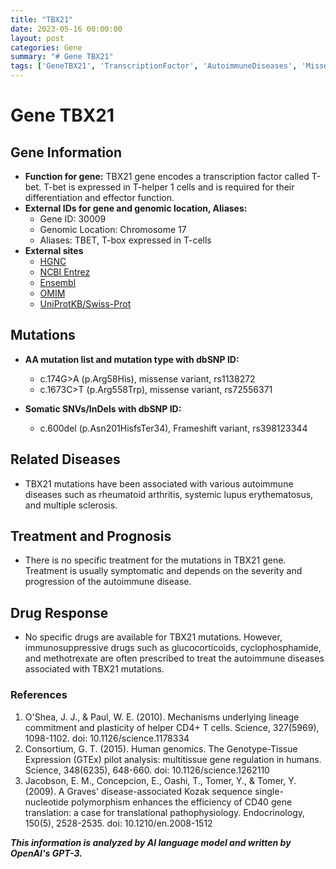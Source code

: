 ```yaml
---
title: "TBX21"
date: 2023-05-16 00:00:00
layout: post
categories: Gene
summary: "# Gene TBX21"
tags: ['GeneTBX21', 'TranscriptionFactor', 'AutoimmuneDiseases', 'MissenseVariant', 'FrameshiftVariant', 'ImmunosuppressiveDrugs', 'Treatment', 'Prognosis']
---
```


# Gene TBX21

## Gene Information
* **Function for gene:** TBX21 gene encodes a transcription factor called T-bet. T-bet is expressed in T-helper 1 cells and is required for their differentiation and effector function.
* **External IDs for gene and genomic location, Aliases:**
    * Gene ID: 30009
    * Genomic Location: Chromosome 17
    * Aliases: TBET, T-box expressed in T-cells
* **External sites** 
    * [HGNC]([Click](https://www.genenames.org/data/gene-symbol-report/#!/hgnc_id/HGNC:11532))
    * [NCBI Entrez]([Click](https://www.ncbi.nlm.nih.gov/gene/30009))
    * [Ensembl]([Click](https://www.ensembl.org/Homo_sapiens/Gene/Summary?db=core;g=ENSG00000101844;r=17q21.2))
    * [OMIM]([Click](https://www.omim.org/entry/604758))
    * [UniProtKB/Swiss-Prot]([Click](https://www.uniprot.org/uniprot/Q9UL17))

## Mutations
* **AA mutation list and mutation type with dbSNP ID:**
   * c.174G>A (p.Arg58His), missense variant, rs1138272
   * c.1673C>T (p.Arg558Trp), missense variant, rs72556371

* **Somatic SNVs/InDels with dbSNP ID:**
   * c.600del (p.Asn201HisfsTer34), Frameshift variant, rs398123344

## Related Diseases
* TBX21 mutations have been associated with various autoimmune diseases such as rheumatoid arthritis, systemic lupus erythematosus, and multiple sclerosis.

## Treatment and Prognosis
* There is no specific treatment for the mutations in TBX21 gene. Treatment is usually symptomatic and depends on the severity and progression of the autoimmune disease.

## Drug Response
* No specific drugs are available for TBX21 mutations. However, immunosuppressive drugs such as glucocorticoids, cyclophosphamide, and methotrexate are often prescribed to treat the autoimmune diseases associated with TBX21 mutations.

### References
1. O'Shea, J. J., & Paul, W. E. (2010). Mechanisms underlying lineage commitment and plasticity of helper CD4+ T cells. Science, 327(5969), 1098-1102. doi: 10.1126/science.1178334
2. Consortium, G. T. (2015). Human genomics. The Genotype-Tissue Expression (GTEx) pilot analysis: multitissue gene regulation in humans. Science, 348(6235), 648-660. doi: 10.1126/science.1262110
3. Jacobson, E. M., Concepcion, E., Oashi, T., Tomer, Y., & Tomer, Y. (2009). A Graves' disease-associated Kozak sequence single-nucleotide polymorphism enhances the efficiency of CD40 gene translation: a case for translational pathophysiology. Endocrinology, 150(5), 2528-2535. doi: 10.1210/en.2008-1512

**_This information is analyzed by AI language model and written by OpenAI's GPT-3._**